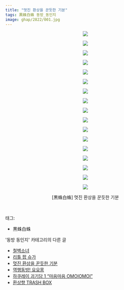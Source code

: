 ```yaml
---
title: "멋진 환상을 꾼듯한 기분"
tags: 黒蛛白蛛 동방_동인지
image: ghap/2822/001.jpg
---
```

<div class="article">
<p style="text-align: center; clear: none; float: none;"><img src="{{ site.nasurl }}/ghap/2822/001.jpg"/></p>
<p style="text-align: center; clear: none; float: none;"><img src="{{ site.nasurl }}/ghap/2822/002.jpg"/></p>
<p style="text-align: center; clear: none; float: none;"><img src="{{ site.nasurl }}/ghap/2822/003.jpg"/></p>
<p style="text-align: center; clear: none; float: none;"><img src="{{ site.nasurl }}/ghap/2822/004.jpg"/></p>
<p style="text-align: center; clear: none; float: none;"><img src="{{ site.nasurl }}/ghap/2822/005.jpg"/></p>
<p style="text-align: center; clear: none; float: none;"><img src="{{ site.nasurl }}/ghap/2822/006.jpg"/></p>
<p style="text-align: center; clear: none; float: none;"><img src="{{ site.nasurl }}/ghap/2822/007.jpg"/></p>
<p style="text-align: center; clear: none; float: none;"><img src="{{ site.nasurl }}/ghap/2822/008.jpg"/></p>
<p style="text-align: center; clear: none; float: none;"><img src="{{ site.nasurl }}/ghap/2822/009.jpg"/></p>
<p style="text-align: center; clear: none; float: none;"><img src="{{ site.nasurl }}/ghap/2822/010.jpg"/></p>
<p style="text-align: center; clear: none; float: none;"><img src="{{ site.nasurl }}/ghap/2822/011.jpg"/></p>
<p style="text-align: center; clear: none; float: none;"><img src="{{ site.nasurl }}/ghap/2822/012.jpg"/></p>
<p style="text-align: center; clear: none; float: none;"><img src="{{ site.nasurl }}/ghap/2822/013.jpg"/></p>
<p style="text-align: center; clear: none; float: none;"><img src="{{ site.nasurl }}/ghap/2822/014.jpg"/></p>
<p style="text-align: center; clear: none; float: none;"><img src="{{ site.nasurl }}/ghap/2822/015.jpg"/></p>
<p style="text-align: center; clear: none; float: none;"><img src="{{ site.nasurl }}/ghap/2822/016.jpg"/></p>
<p style="text-align: center; clear: none; float: none;"><img src="{{ site.nasurl }}/ghap/2822/017.jpg"/></p>
<p style="text-align: center; clear: none; float: none;">[黒蛛白蛛] 멋진 환상을 꾼듯한 기분</p>
<p><br/></p>
</div><div class="tagTrail">
<p>태그: </p>
<ul>
<li>黒蛛白蛛</li>
</ul>
</div><div class="another">
<p>'동방 동인지' 카테고리의 다른 글</p>
<ul>
<li><a href="/2016-12-03-ghap_2824">철벽소녀</a></li>
<li><a href="/2016-12-03-ghap_2823">리틀 팝 슈가</a></li>
<li><a href="/2016-12-03-ghap_2822">멋진 환상을 꾼듯한 기분</a></li>
<li><a href="/2016-12-03-ghap_2821">역행동방! 요요몽</a></li>
<li><a href="/2016-12-03-ghap_2820">하쿠레이 괴기담 1 “마음마음 OMOIOMOI”</a></li>
<li><a href="/2016-12-03-ghap_2819">환상향 TRASH BOX</a></li>
</ul>
</div><div class="cb_module cb_fluid">
<div class="cb_wrt cb_profile">
</div><!-- commentList close -->
</div>